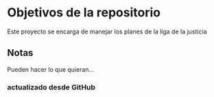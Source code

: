 # Objetivos de la repositorio

Este proyecto se encarga de manejar los planes de la liga de la justicia


## Notas
Pueden hacer lo que quieran...

### actualizado desde GitHub
